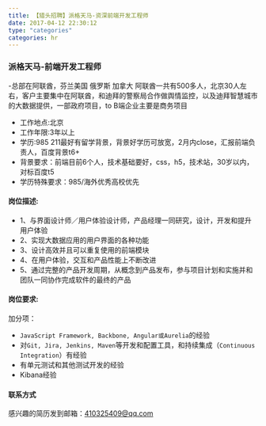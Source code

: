 ```yaml
---
title: 【猎头招聘】派格天马-资深前端开发工程师
date: 2017-04-12 22:30:12
type: "categories"
categories: hr
---
```


### 派格天马-前端开发工程师

-总部在阿联酋，芬兰美国 俄罗斯 加拿大 阿联酋一共有500多人，北京30人左右，客户主要集中在阿联酋，和迪拜的警察局合作做舆情监控，以及迪拜智慧城市的大数据提供，一部政府项目，to B端企业主要是商务项目

- 工作地点:北京
- 工作年限:3年以上
- 学历:985 211最好有留学背景，背景好学历可放宽，2月内close，汇报前端负责人，百度背景t6+
- 背景要求：前端目前6个人，技术基础要好，css，h5，技术站，30岁以内，对标百度t5
- 学历特殊要求：985/海外优秀高校优先

#### 岗位描述:
- 1、与界面设计师／用户体验设计师，产品经理一同研究，设计，开发和提升用户体验
- 2、实现大数据应用的用户界面的各种功能
- 3、设计高效并且可以重复使用的前端模块
- 4、在用户体验，交互和产品性能上不断改进
- 5、通过完整的产品开发周期，从概念到产品发布，参与项目计划和实施并和团队一同协作完成软件的最终的产品


#### 岗位要求:
加分项：
-  `JavaScript Framework, Backbone, Angular或Aurelia`的经验
-  对`Git, Jira, Jenkins, Maven`等开发和配置工具，和持续集成（`Continuous Integration`）有经验
- 有单元测试和其他测试开发的经验
- Kibana经验

#### 联系方式
感兴趣的简历发到邮箱：410325409@qq.com